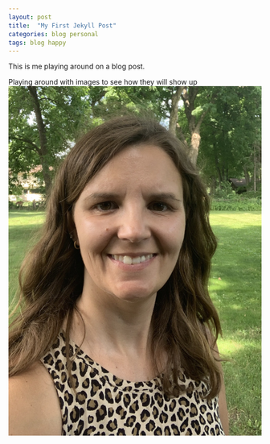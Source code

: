 ```yaml
---
layout: post
title:  "My First Jekyll Post"
categories: blog personal
tags: blog happy
---
```

This is me playing around on a blog post.

Playing around with images to see how they will show up
![Andi](/images/Selfie.JPG)